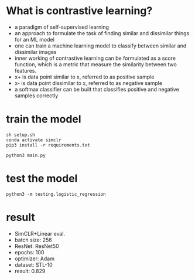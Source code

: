 # What is contrastive learning?
- a paradigm of self-supervised learning
- an approach to formulate the task of finding similar and dissimilar things for an ML model
- one can train a machine learning model to classify between similar and dissimilar images
- inner working of contrastive learning can be formulated as a score function, which  is a metric
that measure the similarity between two features. 
- x+ is data point similar to x, referred to as positive sample
- x- is data point dissimilar to x, referred to as negative sample
- a softmax classifier can be built that classifies positive and negative samples correctly


# train the model 

```
sh setup.sh
conda activate simclr
pip3 install -r requirements.txt
```

```
python3 main.py
```

# test the model
```
python3 -m testing.logistic_regression
```

# result
- SimCLR+Linear eval.
- batch size: 256
- ResNet: ResNet50
- epochs: 100
- optimizer: Adam
- dataset: STL-10
- result:  0.829
